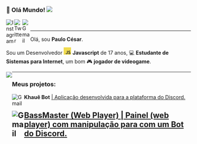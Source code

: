 ### 👋 Olá Mundo!  <img src="https://i.imgur.com/qfRWQvB.gif" width="24px">

<a target="_blank" href="https://www.instagram.com/opaulcj">
  <img align="left" alt="Instagram" width="22px" src="https://i.imgur.com/7GnNrAi.png" />
</a>
<a target="_blank" href="https://twitter.com/pauloodev">
  <img align="left" alt="Twitter" width="22px" src="https://i.imgur.com/iRNu7Ug.png" />
</a>
<a target="_blank" href="mailto:contato@pauloo.site">
  <img align="left" alt="Gmail" width="22px" src="https://i.imgur.com/zAiig9I.png" />
</a>

</br>

---

Olá, sou **Paulo César**.

Sou um Desenvolvedor <img src="https://raw.githubusercontent.com/github/explore/80688e429a7d4ef2fca1e82350fe8e3517d3494d/topics/javascript/javascript.png" width="20px"> **Javascript** de 17 anos, 💻 **Estudante de Sistemas para Internet**, um bom 🎮 **jogador de videogame**.

<img align="left" height="220" src="https://avatars.githubusercontent.com/pauloodev"/>


---

### **Meus projetos:**

<b>Khauê Bot</b> <a target="_blank" href="https://khaue.site">
  <img align="left" alt="Gmail" width="33px" src="https://i.imgur.com/cPJ9kff.png" />
| Aplicação desenvolvida para a plataforma do Discord.

<b>BassMaster (Web Player)</b> <a target="_blank" href="http://webplayer.bassmaster.ml/">
  <img align="left" alt="Gmail" width="33px" src="https://cdn.discordapp.com/avatars/731148307329712189/89c39ceaa662703dd88d9367e654a230.png?size=2048" />
 | Painel (web player) com manipulação para com um Bot do Discord.
---

<!--
**pauloodev/pauloodev** is a ✨ _special_ ✨ repository because its `README.md` (this file) appears on your GitHub profile.

Here are some ideas to get you started:

- 🔭 I’m currently working on ...
- 🌱 I’m currently learning ...
- 👯 I’m looking to collaborate on ...
- 🤔 I’m looking for help with ...
- 💬 Ask me about ...
- 📫 How to reach me: ...
- 😄 Pronouns: ...
- ⚡ Fun fact: ...
-->

